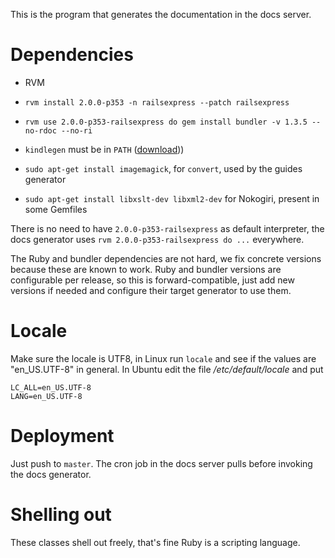 This is the program that generates the documentation in the docs server.

# Dependencies

* RVM

* `rvm install 2.0.0-p353 -n railsexpress --patch railsexpress`

* `rvm use 2.0.0-p353-railsexpress do gem install bundler -v 1.3.5 --no-rdoc --no-ri`

* `kindlegen` must be in `PATH` ([download](http://www.amazon.com/gp/feature.html?docId=1000765211)))

* `sudo apt-get install imagemagick`, for `convert`, used by the guides generator

* `sudo apt-get install libxslt-dev libxml2-dev` for Nokogiri, present in some Gemfiles

There is no need to have `2.0.0-p353-railsexpress` as default interpreter, the
docs generator uses `rvm 2.0.0-p353-railsexpress do ...` everywhere.

The Ruby and bundler dependencies are not hard, we fix concrete versions because
these are known to work. Ruby and bundler versions are configurable per release,
so this is forward-compatible, just add new versions if needed and configure
their target generator to use them.

# Locale

Make sure the locale is UTF8, in Linux run `locale` and see if the values are
"en_US.UTF-8" in general. In Ubuntu edit the file _/etc/default/locale_ and put

```
LC_ALL=en_US.UTF-8
LANG=en_US.UTF-8
```

# Deployment

Just push to `master`. The cron job in the docs server pulls before invoking
the docs generator.

# Shelling out

These classes shell out freely, that's fine Ruby is a scripting language.
